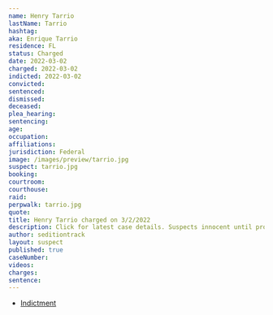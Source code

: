 ```yaml
---
name: Henry Tarrio
lastName: Tarrio
hashtag:
aka: Enrique Tarrio
residence: FL
status: Charged
date: 2022-03-02
charged: 2022-03-02
indicted: 2022-03-02
convicted:
sentenced:
dismissed:
deceased:
plea_hearing:
sentencing:
age:
occupation:
affiliations:
jurisdiction: Federal
image: /images/preview/tarrio.jpg
suspect: tarrio.jpg
booking:
courtroom:
courthouse:
raid:
perpwalk: tarrio.jpg
quote:
title: Henry Tarrio charged on 3/2/2022
description: Click for latest case details. Suspects innocent until proven guilty.
author: seditiontrack
layout: suspect
published: true
caseNumber:
videos:
charges:
sentence:
---
```


- [Indictment](https://www.justice.gov/usao-dc/press-release/file/1480801/download)
